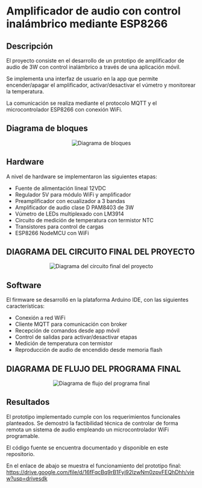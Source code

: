 # Amplificador de audio con control inalámbrico mediante ESP8266

## Descripción
El proyecto consiste en el desarrollo de un prototipo de amplificador de audio de 3W con control inalámbrico a través de una aplicación móvil.

Se implementa una interfaz de usuario en la app que permite encender/apagar el amplificador, activar/desactivar el vúmetro y monitorear la temperatura.

La comunicación se realiza mediante el protocolo MQTT y el microcontrolador ESP8266 con conexión WiFi.

## Diagrama de bloques
<p align="center">
  <img src="https://github.com/strix07/Amplificador-Audio-ESP8266-Control-Inalambrico/assets/142692042/fa6500d1-442b-4ee9-9fe5-91d5342dd40f" alt="Diagrama de bloques">
</p>

## Hardware
A nivel de hardware se implementaron las siguientes etapas:

- Fuente de alimentación lineal 12VDC
- Regulador 5V para módulo WiFi y amplificador
- Preamplificador con ecualizador a 3 bandas
- Amplificador de audio clase D PAM8403 de 3W
- Vúmetro de LEDs multiplexado con LM3914
- Circuito de medición de temperatura con termistor NTC
- Transistores para control de cargas
- ESP8266 NodeMCU con WiFi

## DIAGRAMA DEL CIRCUITO FINAL DEL PROYECTO
<p align="center">
  <img src="https://github.com/strix07/Amplificador-Audio-ESP8266-Control-Inalambrico/assets/142692042/d08258ff-8cac-444f-83eb-615382e4db8b" alt="Diagrama del circuito final del proyecto">
</p>

## Software
El firmware se desarrolló en la plataforma Arduino IDE, con las siguientes características:

- Conexión a red WiFi
- Cliente MQTT para comunicación con broker
- Recepción de comandos desde app móvil
- Control de salidas para activar/desactivar etapas
- Medición de temperatura con termistor
- Reproducción de audio de encendido desde memoria flash

## DIAGRAMA DE FLUJO DEL PROGRAMA FINAL

<p align="center">
  <img src="https://github.com/strix07/Amplificador-Audio-ESP8266-Control-Inalambrico/assets/142692042/60f8fccd-8a7f-4178-822a-60951a9a1aa5" alt="Diagrama de flujo del programa final">
</p>


## Resultados
El prototipo implementado cumple con los requerimientos funcionales planteados. Se demostró la factibilidad técnica de controlar de forma remota un sistema de audio empleando un microcontrolador WiFi programable.

El código fuente se encuentra documentado y disponible en este repositorio.

En el enlace de abajo se muestra el funcionamiento del prototipo final:
https://drive.google.com/file/d/16fFqcBq9rB1Fyi92lzwNm0zpvFEQhDhh/view?usp=drivesdk



